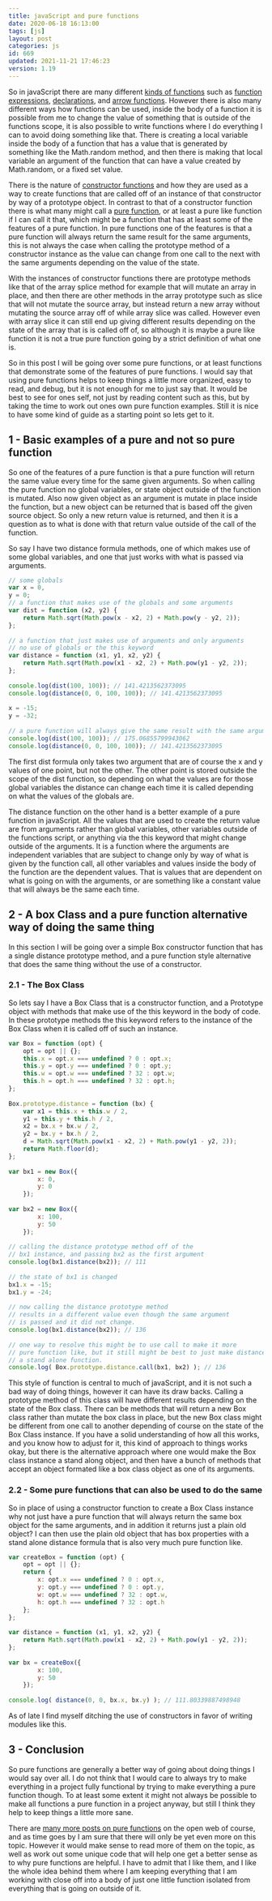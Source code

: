 ```yaml
---
title: javaScript and pure functions
date: 2020-06-18 16:13:00
tags: [js]
layout: post
categories: js
id: 669
updated: 2021-11-21 17:46:23
version: 1.19
---
```


So in javaScript there are many different [kinds of functions](/2019/12/26/js-function/) such as [function expressions](/2019/01/27/js-function-expression/), [declarations](/2019/04/11/js-function-declaration/), and [arrow functions](/2019/02/17/js-arrow-functions/). However there is also many different ways how functions can be used, inside the body of a function it is possible from me to change the value of something that is outside of the functions scope, it is also possible to write functions where I do everything I can to avoid doing something like that. There is creating a local variable inside the body of a function that has a value that is generated by something like the Math.random method, and then there is making that local variable an argument of the function that can have a value created by Math.random, or a fixed set value.

There is the nature of [constructor functions](/2019/02/27/js-javascript-constructor/) and how they are used as a way to create functions that are called off of an instance of that constructor by way of a prototype object. In contrast to that of a constructor function there is what many might call a [pure function](https://en.wikipedia.org/wiki/Pure_function), or at least a pure like function if I can call it that, which might be a function that has at least some of the features of a pure function. In pure functions one of the features is that a pure function will always return the same result for the same arguments, this is not always the case when calling the prototype method of a constructor instance as the value can change from one call to the next with the same arguments depending on the value of the state.

With the instances of constructor functions there are prototype methods like that of the array splice method for example that will mutate an array in place, and then there are other methods in the array prototype such as slice that will not mutate the source array, but instead return a new array without mutating the source array off of while array slice was called. However even with array slice it can still end up giving different results depending on the state of the array that is is called off of, so although it is maybe a pure like function it is not a true pure function going by a strict definition of what one is.

So in this post I will be going over some pure functions, or at least functions that demonstrate some of the features of pure functions. I would say that using pure functions helps to keep things a little more organized, easy to read, and debug, but it is not enough for me to just say that. It would be best to see for ones self, not just by reading content such as this, but by taking the time to work out ones own pure function examples. Still it is nice to have some kind of guide as a starting point so lets get to it.

<!-- more -->

## 1 - Basic examples of a pure and not so pure function

So one of the features of a pure function is that a pure function will return the same value every time for the same given arguments. So when calling the pure function no global variables, or state object outside of the function is mutated. Also now given object as an argument is mutate in place inside the function, but a new object can be returned that is based off the given source object. So only a new return value is returned, and then it is a question as to what is done with that return value outside of the call of the function.

So say I have two distance formula methods, one of which makes use of some global variables, and one that just works with what is passed via arguments.

```js
// some globals
var x = 0,
y = 0;
// a function that makes use of the globals and some arguments
var dist = function (x2, y2) {
    return Math.sqrt(Math.pow(x - x2, 2) + Math.pow(y - y2, 2));
};
 
// a function that just makes use of arguments and only arguments
// no use of globals or the this keyword
var distance = function (x1, y1, x2, y2) {
    return Math.sqrt(Math.pow(x1 - x2, 2) + Math.pow(y1 - y2, 2));
};
 
console.log(dist(100, 100)); // 141.4213562373095
console.log(distance(0, 0, 100, 100)); // 141.4213562373095
 
x = -15;
y = -32;
 
// a pure function will always give the same result with the same arguments
console.log(dist(100, 100)); // 175.06855799943062
console.log(distance(0, 0, 100, 100)); // 141.4213562373095
```

The first dist formula only takes two argument that are of course the x and y values of one point, but not the other. The other point is stored outside the scope of the dist function, so depending on what the values are for those global variables the distance can change each time it is called depending on what the values of the globals are.

The distance function on the other hand is a better example of a pure function in javaScript. All the values that are used to create the return value are from arguments rather than global variables, other variables outside of the functions script, or anything via the this keyword that might change outside of the arguments. It is a function where the arguments are independent variables that are subject to change only by way of what is given by the function call, all other variables and values inside the body of the function are the dependent values. That is values that are dependent on what is going on with the arguments, or are something like a constant value that will always be the same each time.

## 2 - A box Class and a pure function alternative way of doing the same thing

In this section I will be going over a simple Box constructor function that has a single distance prototype method, and a pure function style alternative that does the same thing without the use of a constructor.

### 2.1 - The Box Class

So lets say I have a Box Class that is a constructor function, and a Prototype object with methods that make use of the this keyword in the body of code. In these prototype methods the this keyword refers to the instance of the Box Class when it is called off of such an instance.

```js
var Box = function (opt) {
    opt = opt || {};
    this.x = opt.x === undefined ? 0 : opt.x;
    this.y = opt.y === undefined ? 0 : opt.y;
    this.w = opt.w === undefined ? 32 : opt.w;
    this.h = opt.h === undefined ? 32 : opt.h;
};
 
Box.prototype.distance = function (bx) {
    var x1 = this.x + this.w / 2,
    y1 = this.y + this.h / 2,
    x2 = bx.x + bx.w / 2,
    y2 = bx.y + bx.h / 2,
    d = Math.sqrt(Math.pow(x1 - x2, 2) + Math.pow(y1 - y2, 2));
    return Math.floor(d);
};
 
var bx1 = new Box({
        x: 0,
        y: 0
    });
 
var bx2 = new Box({
        x: 100,
        y: 50
    });
 
// calling the distance prototype method off of the
// bx1 instance, and passing bx2 as the first argument
console.log(bx1.distance(bx2)); // 111
 
// the state of bx1 is changed
bx1.x = -15;
bx1.y = -24;
 
// now calling the distance prototype method
// results in a different value even though the same argument
// is passed and it did not change.
console.log(bx1.distance(bx2)); // 136
 
// one way to resolve this might be to use call to make it more
// pure function like, but it still might be best to just make distance
// a stand alone function.
console.log( Box.prototype.distance.call(bx1, bx2) ); // 136
```

This style of function is central to much of javaScript, and it is not such a bad way of doing things, however it can have its draw backs. Calling a prototype method of this class will have different results depending on the state of the Box class. There can be methods that will return a new Box class rather than mutate the box class in place, but the new Box class might be different from one call to another depending of course on the state of the Box Class instance. If you have a solid understanding of how all this works, and you know how to adjust for it, this kind of approach to things works okay, but there is the alternative approach where one would make the Box class instance a stand along object, and then have a bunch of methods that accept an object formated like a box class object as one of its arguments.

### 2.2 - Some pure functions that can also be used to do the same

So in place of using a constructor function to create a Box Class instance why not just have a pure function that will always return the same box object for the same arguments, and in addition it returns just a plain old object? I can then use the plain old object that has box properties with a stand alone distance formula that is also very much pure function like.

```js
var createBox = function (opt) {
    opt = opt || {};
    return {
        x: opt.x === undefined ? 0 : opt.x,
        y: opt.y === undefined ? 0 : opt.y,
        w: opt.w === undefined ? 32 : opt.w,
        h: opt.h === undefined ? 32 : opt.h
    };
};
 
var distance = function (x1, y1, x2, y2) {
    return Math.sqrt(Math.pow(x1 - x2, 2) + Math.pow(y1 - y2, 2));
};
 
var bx = createBox({
        x: 100,
        y: 50
    });
 
console.log( distance(0, 0, bx.x, bx.y) ); // 111.80339887498948
```

As of late I find myself ditching the use of constructors in favor of writing modules like this.

## 3 - Conclusion

So pure functions are generally a better way of going about doing things I would say over all. I do not think that I would care to always try to make everything in a project fully functional by trying to make everything a pure function though. To at least some extent it might not always be possible to make all functions a pure function in a project anyway, but still I think they help to keep things a little more sane.

There are [many more posts on pure functions](https://medium.com/&40jamesjefferyuk/javascript-what-are-pure-functions-4d4d5392d49c) on the open web of course, and as time goes by I am sure that there will only be yet even more on this topic. However it would make sense to read more of them on the topic, as well as work out some unique code that will help one get a better sense as to why pure functions are helpful. I have to admit that I like them, and I like the whole idea behind them where I am keeping everything that I am working with close off into a body of just one little function isolated from everything that is going on outside of it.